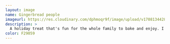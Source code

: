 ```yaml
---
layout: image
name: Gingerbread people
imageurl: https://res.cloudinary.com/dphmoqr9f/image/upload/v1708134428/Katelyn%20Smith%20Bakes/gingerbread-people.jpg
description: >
  A holiday treat that's fun for the whole family to bake and enjoy. I fold some orange zest into the gingerbread to give it a little extra pop!
color: F29059
---
```

